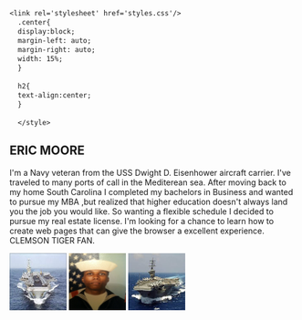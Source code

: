 <!DOCTYPE html>
<html>
  <head>
    
    <link rel='stylesheet' href='styles.css'/>
      .center{
      display:block;
      margin-left: auto;
      margin-right: auto;
      width: 15%;
      }
      
      h2{
      text-align:center;
      }
      
      </style>
    
<h2> ERIC MOORE </h2>

  <p>I'm a Navy veteran from the USS Dwight D. Eisenhower aircraft carrier. I've traveled to many ports of call in the Mediterean sea. After moving back to my home South Carolina I completed my bachelors in Business and wanted to pursue my MBA ,but realized that higher education doesn't always land you the job you would like. So wanting a flexible schedule I decided to pursue my real estate license. I'm looking for a chance to learn how to create web pages that can give the browser a excellent experience. CLEMSON TIGER FAN. </p>


 <img src="CVN69.jpg" alt="CVN69" height="100" width="100">
 <img src="IMG-0495.JPG" alt="IMF-0495" height="100" width="100">
 <img src="images.jpg" alt="images" height="100" width="100">
 
 
 
 
 
 
 
 
 
 </html>
 
 

                                                                










































                                                                           






